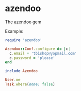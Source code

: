 # azendoo
The azendoo gem

Example:

```ruby
require 'azendoo'

Azendoo::Conf.configure do |c|
  c.email = 'tbishop@yopmail.com'
  c.password = 'please'
end

include Azendoo

User.me
Task.where(done: false)
```
